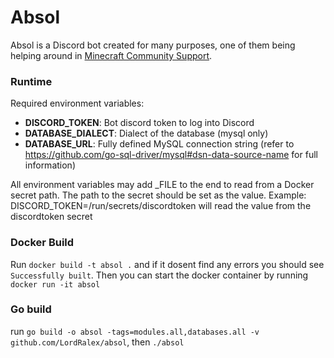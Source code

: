 # Absol
Absol is a Discord bot created for many purposes, one of them being helping around in [Minecraft Community Support](https://discord.gg/58Sxm23).

### Runtime

Required environment variables:

- **DISCORD_TOKEN**: Bot discord token to log into Discord
- **DATABASE_DIALECT**: Dialect of the database (mysql only)
- **DATABASE_URL**: Fully defined MySQL connection string (refer to https://github.com/go-sql-driver/mysql#dsn-data-source-name for full information)

All environment variables may add _FILE to the end to read from a Docker secret path. The path to the secret should be set as the value.
Example: DISCORD_TOKEN=/run/secrets/discordtoken will read the value from the discordtoken secret

### Docker Build
Run `docker build -t absol .` and if it dosent find any errors you should see `Successfully built`.
Then you can start the docker container by running `docker run -it absol`

### Go build
run `go build -o absol -tags=modules.all,databases.all -v github.com/LordRalex/absol`, then `./absol`
